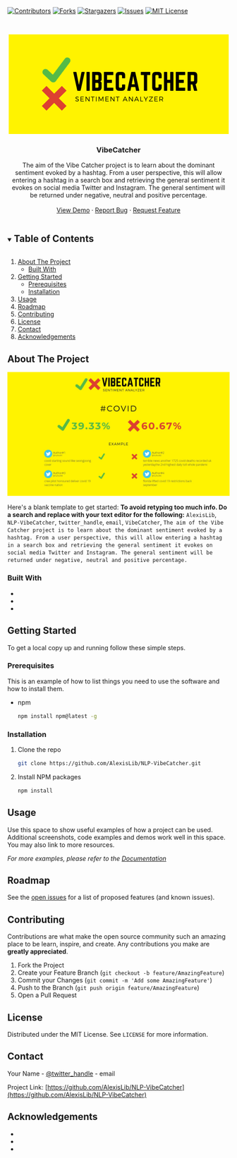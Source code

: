 <!-- PROJECT SHIELDS -->
<!--
*** I'm using markdown "reference style" links for readability.
*** Reference links are enclosed in brackets [ ] instead of parentheses ( ).
*** See the bottom of this document for the declaration of the reference variables
*** for contributors-url, forks-url, etc. This is an optional, concise syntax you may use.
*** https://www.markdownguide.org/basic-syntax/#reference-style-links
-->
[![Contributors][contributors-shield]][contributors-url]
[![Forks][forks-shield]][forks-url]
[![Stargazers][stars-shield]][stars-url]
[![Issues][issues-shield]][issues-url]
[![MIT License][license-shield]][license-url]


<!-- PROJECT LOGO -->
<br />
<p align="center">
  <a href="https://github.com/AlexisLib/NLP-VibeCatcher">
    <img src="image/VibeCatcher.png" alt="Logo">
  </a>

  <h3 align="center">VibeCatcher</h3>

  <p align="center">
    The aim of the Vibe Catcher project is to learn about the dominant sentiment evoked by a hashtag. From a user perspective, this will allow entering a hashtag in a search box and retrieving the general sentiment it evokes on social media Twitter and Instagram. The general sentiment will be returned under negative, neutral and positive percentage.
    <br />
    <br />
    <a href="https://github.com/AlexisLib/NLP-VibeCatcher">View Demo</a>
    ·
    <a href="https://github.com/AlexisLib/NLP-VibeCatcher/issues">Report Bug</a>
    ·
    <a href="https://github.com/AlexisLib/NLP-VibeCatcher/issues">Request Feature</a>
  </p>
</p>



<!-- TABLE OF CONTENTS -->
<details open="open">
  <summary><h2 style="display: inline-block">Table of Contents</h2></summary>
  <ol>
    <li>
      <a href="#about-the-project">About The Project</a>
      <ul>
        <li><a href="#built-with">Built With</a></li>
      </ul>
    </li>
    <li>
      <a href="#getting-started">Getting Started</a>
      <ul>
        <li><a href="#prerequisites">Prerequisites</a></li>
        <li><a href="#installation">Installation</a></li>
      </ul>
    </li>
    <li><a href="#usage">Usage</a></li>
    <li><a href="#roadmap">Roadmap</a></li>
    <li><a href="#contributing">Contributing</a></li>
    <li><a href="#license">License</a></li>
    <li><a href="#contact">Contact</a></li>
    <li><a href="#acknowledgements">Acknowledgements</a></li>
  </ol>
</details>



<!-- ABOUT THE PROJECT -->
## About The Project

<p align="center">
  <a href="https://github.com/AlexisLib/NLP-VibeCatcher">
    <img src="image/covid.JPG">
  </a>
 </p>

Here's a blank template to get started:
**To avoid retyping too much info. Do a search and replace with your text editor for the following:**
`AlexisLib`, `NLP-VibeCatcher`, `twitter_handle`, `email`, `VibeCatcher`, `The aim of the Vibe Catcher project is to learn about the dominant sentiment evoked by a hashtag. From a user perspective, this will allow entering a hashtag in a search box and retrieving the general sentiment it evokes on social media Twitter and Instagram. The general sentiment will be returned under negative, neutral and positive percentage.`


### Built With

* []()
* []()
* []()



<!-- GETTING STARTED -->
## Getting Started

To get a local copy up and running follow these simple steps.

### Prerequisites

This is an example of how to list things you need to use the software and how to install them.
* npm
  ```sh
  npm install npm@latest -g
  ```

### Installation

1. Clone the repo
   ```sh
   git clone https://github.com/AlexisLib/NLP-VibeCatcher.git
   ```
2. Install NPM packages
   ```sh
   npm install
   ```



<!-- USAGE EXAMPLES -->
## Usage

Use this space to show useful examples of how a project can be used. Additional screenshots, code examples and demos work well in this space. You may also link to more resources.

_For more examples, please refer to the [Documentation](https://example.com)_



<!-- ROADMAP -->
## Roadmap

See the [open issues](https://github.com/AlexisLib/NLP-VibeCatcher/issues) for a list of proposed features (and known issues).



<!-- CONTRIBUTING -->
## Contributing

Contributions are what make the open source community such an amazing place to be learn, inspire, and create. Any contributions you make are **greatly appreciated**.

1. Fork the Project
2. Create your Feature Branch (`git checkout -b feature/AmazingFeature`)
3. Commit your Changes (`git commit -m 'Add some AmazingFeature'`)
4. Push to the Branch (`git push origin feature/AmazingFeature`)
5. Open a Pull Request



<!-- LICENSE -->
## License

Distributed under the MIT License. See `LICENSE` for more information.



<!-- CONTACT -->
## Contact

Your Name - [@twitter_handle](https://twitter.com/twitter_handle) - email

Project Link: [https://github.com/AlexisLib/NLP-VibeCatcher](https://github.com/AlexisLib/NLP-VibeCatcher)



<!-- ACKNOWLEDGEMENTS -->
## Acknowledgements

* []()
* []()
* []()





<!-- MARKDOWN LINKS & IMAGES -->
<!-- https://www.markdownguide.org/basic-syntax/#reference-style-links -->
[contributors-shield]: https://img.shields.io/github/contributors/AlexisLib/repo.svg?style=for-the-badge
[contributors-url]: https://github.com/AlexisLib/repo/graphs/contributors
[forks-shield]: https://img.shields.io/github/forks/AlexisLib/repo.svg?style=for-the-badge
[forks-url]: https://github.com/AlexisLib/repo/network/members
[stars-shield]: https://img.shields.io/github/stars/AlexisLib/repo.svg?style=for-the-badge
[stars-url]: https://github.com/AlexisLib/repo/stargazers
[issues-shield]: https://img.shields.io/github/issues/AlexisLib/repo.svg?style=for-the-badge
[issues-url]: https://github.com/AlexisLib/repo/issues
[license-shield]: https://img.shields.io/github/license/AlexisLib/repo.svg?style=for-the-badge
[license-url]: https://github.com/AlexisLib/repo/blob/master/LICENSE.txt
[linkedin-shield]: https://img.shields.io/badge/-LinkedIn-black.svg?style=for-the-badge&logo=linkedin&colorB=555
[linkedin-url]: https://linkedin.com/in/AlexisLib

